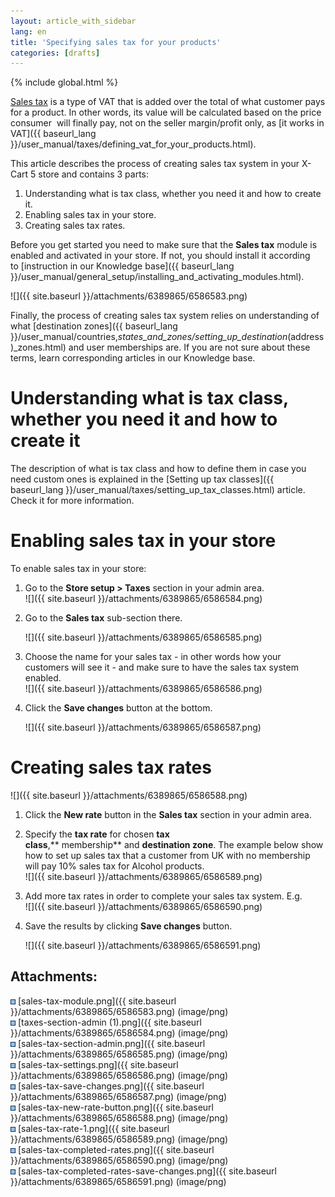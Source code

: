 ```yaml
---
layout: article_with_sidebar
lang: en
title: 'Specifying sales tax for your products'
categories: [drafts]
---
```


{% include global.html %}

[Sales tax](http://en.wikipedia.org/wiki/Value_added_tax#With_a_sales_tax) is a type of VAT that is added over the total of what customer pays for a product. In other words, its value will be calculated based on the price consumer  will finally pay, not on the seller margin/profit only, as [it works in VAT]({{ baseurl_lang }}/user_manual/taxes/defining_vat_for_your_products.html).

This article describes the process of creating sales tax system in your X-Cart 5 store and contains 3 parts:

1.  Understanding what is tax class, whether you need it and how to create it.
2.  Enabling sales tax in your store.
3.  Creating sales tax rates.

Before you get started you need to make sure that the **Sales tax** module is enabled and activated in your store. If not, you should install it according to [instruction in our Knowledge base]({{ baseurl_lang }}/user_manual/general_setup/installing_and_activating_modules.html).

![]({{ site.baseurl }}/attachments/6389865/6586583.png)

Finally, the process of creating sales tax system relies on understanding of what [destination zones]({{ baseurl_lang }}/user_manual/countries,_states_and_zones/setting_up_destination_(address)_zones.html) and user memberships are. If you are not sure about these terms, learn corresponding articles in our Knowledge base.

# Understanding what is tax class, whether you need it and how to create it

The description of what is tax class and how to define them in case you need custom ones is explained in the [Setting up tax classes]({{ baseurl_lang }}/user_manual/taxes/setting_up_tax_classes.html) article. Check it for more information.

# Enabling sales tax in your store

To enable sales tax in your store:

1.  Go to the **Store setup > Taxes** section in your admin area.  
    ![]({{ site.baseurl }}/attachments/6389865/6586584.png)
2.  Go to the **Sales tax** sub-section there.  

    ![]({{ site.baseurl }}/attachments/6389865/6586585.png)
3.  Choose the name for your sales tax - in other words how your customers will see it - and make sure to have the sales tax system enabled.  
    ![]({{ site.baseurl }}/attachments/6389865/6586586.png)
4.  Click the **Save changes** button at the bottom.  

    ![]({{ site.baseurl }}/attachments/6389865/6586587.png)

# Creating sales tax rates

![]({{ site.baseurl }}/attachments/6389865/6586588.png)

1.  Click the **New rate** button in the **Sales tax** section in your admin area.
2.  Specify the **tax rate** for chosen **tax class**,** membership** and **destination zone**. The example below show how to set up sales tax that a customer from UK with no membership will pay 10% sales tax for Alcohol products.  
    ![]({{ site.baseurl }}/attachments/6389865/6586589.png)
3.  Add more tax rates in order to complete your sales tax system. E.g.  
    ![]({{ site.baseurl }}/attachments/6389865/6586590.png)
4.  Save the results by clicking **Save changes** button.  

    ![]({{ site.baseurl }}/attachments/6389865/6586591.png)

## Attachments:

![](images/icons/bullet_blue.gif) [sales-tax-module.png]({{ site.baseurl }}/attachments/6389865/6586583.png) (image/png)  
![](images/icons/bullet_blue.gif) [taxes-section-admin (1).png]({{ site.baseurl }}/attachments/6389865/6586584.png) (image/png)  
![](images/icons/bullet_blue.gif) [sales-tax-section-admin.png]({{ site.baseurl }}/attachments/6389865/6586585.png) (image/png)  
![](images/icons/bullet_blue.gif) [sales-tax-settings.png]({{ site.baseurl }}/attachments/6389865/6586586.png) (image/png)  
![](images/icons/bullet_blue.gif) [sales-tax-save-changes.png]({{ site.baseurl }}/attachments/6389865/6586587.png) (image/png)  
![](images/icons/bullet_blue.gif) [sales-tax-new-rate-button.png]({{ site.baseurl }}/attachments/6389865/6586588.png) (image/png)  
![](images/icons/bullet_blue.gif) [sales-tax-rate-1.png]({{ site.baseurl }}/attachments/6389865/6586589.png) (image/png)  
![](images/icons/bullet_blue.gif) [sales-tax-completed-rates.png]({{ site.baseurl }}/attachments/6389865/6586590.png) (image/png)  
![](images/icons/bullet_blue.gif) [sales-tax-completed-rates-save-changes.png]({{ site.baseurl }}/attachments/6389865/6586591.png) (image/png)